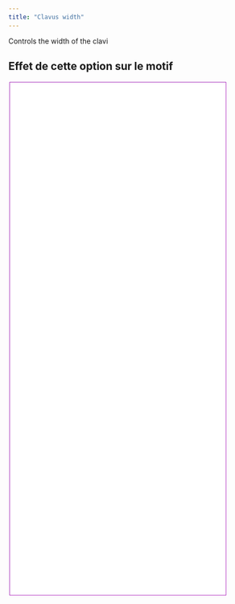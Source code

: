 ```yaml
---
title: "Clavus width"
---
```


Controls the width of the clavi

## Effet de cette option sur le motif

![Cette image montre l'effet de cette option en superposant plusieurs variantes qui ont une valeur différente pour cette option](tiberius_clavuswidth_sample.svg "Effect of this option on the pattern")
